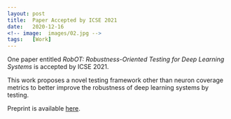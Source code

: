 ```yaml
---
layout: post
title:  Paper Accepted by ICSE 2021
date:   2020-12-16
<!-- image:  images/02.jpg -->
tags:   [Work]
---
```


One paper entitled *RobOT: Robustness-Oriented Testing for Deep Learning Systems* is accepted by ICSE 2021. 

This work proposes a novel testing framework other than neuron coverage metrics to better improve the robustness of deep learning systems by testing.

Preprint is available [here](https://arxiv.org/abs/2102.05913).